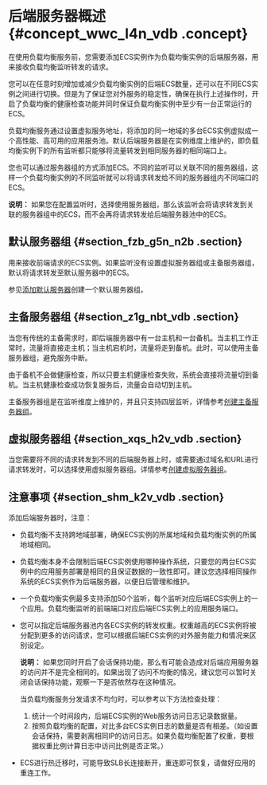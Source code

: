 # 后端服务器概述 {#concept_wwc_l4n_vdb .concept}

在使用负载均衡服务前，您需要添加ECS实例作为负载均衡实例的后端服务器，用来接收负载均衡监听转发的请求。

您可以在任意时刻增加或减少负载均衡实例的后端ECS数量，还可以在不同ECS实例之间进行切换。但是为了保证您对外服务的稳定性，确保在执行上述操作时，开启了负载均衡的健康检查功能并同时保证负载均衡实例中至少有一台正常运行的ECS。

负载均衡服务通过设置虚拟服务地址，将添加的同一地域的多台ECS实例虚拟成一个高性能、高可用的应用服务池。默认后端服务器是在实例维度上维护的，即负载均衡实例下的所有监听都只能够将流量转发到相同服务器的相同端口上。

您也可以通过服务器组的方式添加ECS。不同的监听可以关联不同的服务器组，这样一个负载均衡实例的不同监听就可以将请求转发给不同的服务器组内不同端口的ECS。

**说明：** 如果您在配置监听时，选择使用服务器组，那么该监听会将请求转发到关联的服务器组中的ECS，而不会再将请求转发给后端服务器池中的ECS。

## 默认服务器组 {#section_fzb_g5n_n2b .section}

用来接收前端请求的ECS实例。如果监听没有设置虚拟服务器组或主备服务器组，默认将请求转发至默认服务器中的ECS。

参见[添加默认服务器](intl.zh-CN/历史文档/用户指南（旧版控制台）/后端服务器/添加默认服务器.md#)创建一个默认服务器组。

## 主备服务器组 {#section_z1g_nbt_vdb .section}

当您有传统的主备需求时，即后端服务器中有一台主机和一台备机。当主机工作正常时，流量将直接走主机；当主机宕机时，流量将走到备机。此时，可以使用主备服务器组，避免服务中断。

由于备机不会做健康检查，所以只要主机健康检查失败，系统会直接将流量切到备机。当主机健康检查成功恢复服务后，流量会自动切到主机。

主备服务器组是在监听维度上维护的，并且只支持四层监听，详情参考[创建主备服务器组](intl.zh-CN/历史文档/用户指南（旧版控制台）/后端服务器/创建主备服务器组.md#)。

## 虚拟服务器组 {#section_xqs_h2v_vdb .section}

当您需要将不同的请求转发到不同的后端服务器上时，或需要通过域名和URL进行请求转发时，可以选择使用虚拟服务器组。详情参考[创建虚拟服务器组](intl.zh-CN/历史文档/用户指南（旧版控制台）/后端服务器/创建虚拟服务器组.md#)。

## 注意事项 {#section_shm_k2v_vdb .section}

添加后端服务器时，注意：

-   负载均衡不支持跨地域部署，确保ECS实例的所属地域和负载均衡实例的所属地域相同。
-   负载均衡本身不会限制后端ECS实例使用哪种操作系统，只要您的两台ECS实例中的应用服务部署是相同的且保证数据的一致性即可。建议您选择相同操作系统的ECS实例作为后端服务器，以便日后管理和维护。
-   一个负载均衡实例最多支持添加50个监听，每个监听对应后端ECS实例上的一个应用。负载均衡监听的前端端口对应后端ECS实例上的应用服务端口。
-   您可以指定后端服务器池内各ECS实例的转发权重。权重越高的ECS实例将被分配到更多的访问请求，您可以根据后端ECS实例的对外服务能力和情况来区别设定。

    **说明：** 如果您同时开启了会话保持功能，那么有可能会造成对后端应用服务器的访问并不是完全相同的。如果出现了访问不均衡的情况，建议您可以暂时关闭会话保持功能，观察一下是否依然存在这种情况。

    当负载均衡服务分发请求不均匀时，可以参考以下方法检查处理：

    1.  统计一个时间段内，后端ECS实例的Web服务访问日志记录数据量。
    2.  按照负载均衡的配置，对比多台ECS实例日志的数量是否有相差。（如设置会话保持，需要剥离相同IP的访问日志。如果负载均衡配置了权重，要根据权重比例计算日志中访问比例是否正常。）
-   ECS进行热迁移时，可能导致SLB长连接断开，重连即可恢复，请做好应用的重连工作。

